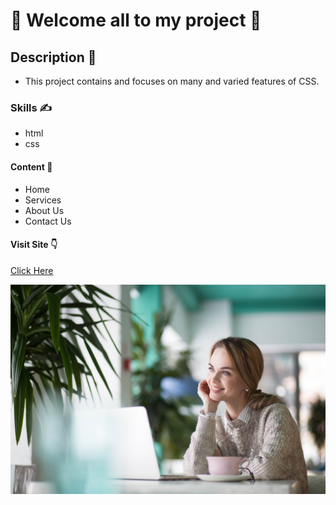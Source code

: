 # :hugs: Welcome all to my project :hugs:
## Description :anger:
* This project contains and focuses on many and varied features of CSS.
### Skills :writing_hand:
* html
* css
#### Content :thought_balloon:
* Home
* Services
* About Us
* Contact Us


#### Visit Site :point_down:
[Click Here](https://salamalshaer.github.io/project2/)


![](img/bg.jpg)
